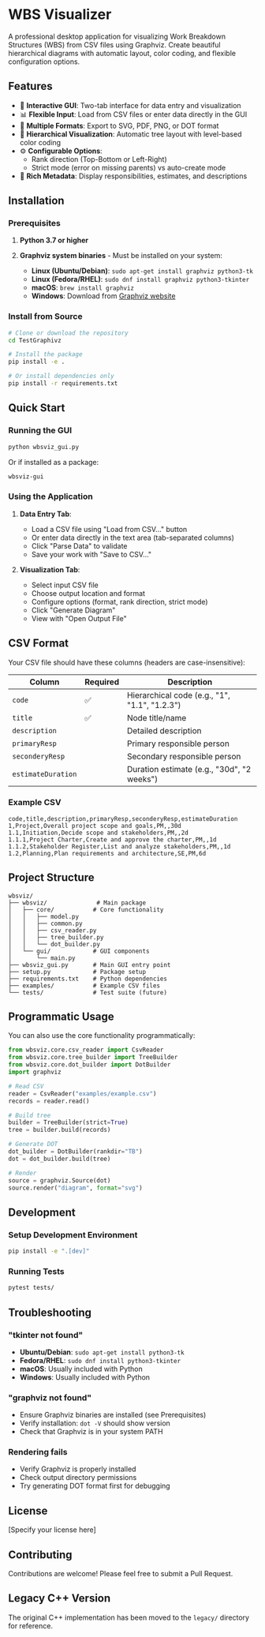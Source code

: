 # WBS Visualizer

A professional desktop application for visualizing Work Breakdown Structures (WBS) from CSV files using Graphviz. Create beautiful hierarchical diagrams with automatic layout, color coding, and flexible configuration options.

## Features

- 🎨 **Interactive GUI**: Two-tab interface for data entry and visualization
- 📊 **Flexible Input**: Load from CSV files or enter data directly in the GUI
- 🎯 **Multiple Formats**: Export to SVG, PDF, PNG, or DOT format
- 🌳 **Hierarchical Visualization**: Automatic tree layout with level-based color coding
- ⚙️ **Configurable Options**: 
  - Rank direction (Top-Bottom or Left-Right)
  - Strict mode (error on missing parents) vs auto-create mode
- 📝 **Rich Metadata**: Display responsibilities, estimates, and descriptions

## Installation

### Prerequisites

1. **Python 3.7 or higher**

2. **Graphviz system binaries** - Must be installed on your system:
   - **Linux (Ubuntu/Debian)**: `sudo apt-get install graphviz python3-tk`
   - **Linux (Fedora/RHEL)**: `sudo dnf install graphviz python3-tkinter`
   - **macOS**: `brew install graphviz`
   - **Windows**: Download from [Graphviz website](https://graphviz.org/download/)

### Install from Source

```bash
# Clone or download the repository
cd TestGraphivz

# Install the package
pip install -e .

# Or install dependencies only
pip install -r requirements.txt
```

## Quick Start

### Running the GUI

```bash
python wbsviz_gui.py
```

Or if installed as a package:
```bash
wbsviz-gui
```

### Using the Application

1. **Data Entry Tab**:
   - Load a CSV file using "Load from CSV..." button
   - Or enter data directly in the text area (tab-separated columns)
   - Click "Parse Data" to validate
   - Save your work with "Save to CSV..."

2. **Visualization Tab**:
   - Select input CSV file
   - Choose output location and format
   - Configure options (format, rank direction, strict mode)
   - Click "Generate Diagram"
   - View with "Open Output File"

## CSV Format

Your CSV file should have these columns (headers are case-insensitive):

| Column | Required | Description |
|--------|----------|-------------|
| `code` | ✅ | Hierarchical code (e.g., "1", "1.1", "1.2.3") |
| `title` | ✅ | Node title/name |
| `description` | | Detailed description |
| `primaryResp` | | Primary responsible person |
| `seconderyResp` | | Secondary responsible person |
| `estimateDuration` | | Duration estimate (e.g., "30d", "2 weeks") |

### Example CSV

```csv
code,title,description,primaryResp,seconderyResp,estimateDuration
1,Project,Overall project scope and goals,PM,,30d
1.1,Initiation,Decide scope and stakeholders,PM,,2d
1.1.1,Project Charter,Create and approve the charter,PM,,1d
1.1.2,Stakeholder Register,List and analyze stakeholders,PM,,1d
1.2,Planning,Plan requirements and architecture,SE,PM,6d
```

## Project Structure

```
wbsviz/
├── wbsviz/              # Main package
│   ├── core/           # Core functionality
│   │   ├── model.py
│   │   ├── common.py
│   │   ├── csv_reader.py
│   │   ├── tree_builder.py
│   │   └── dot_builder.py
│   └── gui/            # GUI components
│       └── main.py
├── wbsviz_gui.py       # Main GUI entry point
├── setup.py            # Package setup
├── requirements.txt    # Python dependencies
├── examples/           # Example CSV files
└── tests/              # Test suite (future)
```

## Programmatic Usage

You can also use the core functionality programmatically:

```python
from wbsviz.core.csv_reader import CsvReader
from wbsviz.core.tree_builder import TreeBuilder
from wbsviz.core.dot_builder import DotBuilder
import graphviz

# Read CSV
reader = CsvReader("examples/example.csv")
records = reader.read()

# Build tree
builder = TreeBuilder(strict=True)
tree = builder.build(records)

# Generate DOT
dot_builder = DotBuilder(rankdir="TB")
dot = dot_builder.build(tree)

# Render
source = graphviz.Source(dot)
source.render("diagram", format="svg")
```

## Development

### Setup Development Environment

```bash
pip install -e ".[dev]"
```

### Running Tests

```bash
pytest tests/
```

## Troubleshooting

### "tkinter not found"
- **Ubuntu/Debian**: `sudo apt-get install python3-tk`
- **Fedora/RHEL**: `sudo dnf install python3-tkinter`
- **macOS**: Usually included with Python
- **Windows**: Usually included with Python

### "graphviz not found"
- Ensure Graphviz binaries are installed (see Prerequisites)
- Verify installation: `dot -V` should show version
- Check that Graphviz is in your system PATH

### Rendering fails
- Verify Graphviz is properly installed
- Check output directory permissions
- Try generating DOT format first for debugging

## License

[Specify your license here]

## Contributing

Contributions are welcome! Please feel free to submit a Pull Request.

## Legacy C++ Version

The original C++ implementation has been moved to the `legacy/` directory for reference.
